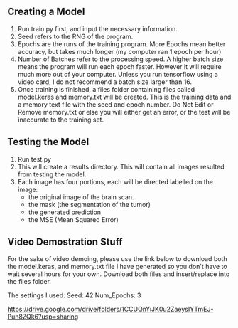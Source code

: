 ## Creating a Model
1. Run train.py first, and input the necessary information.
2. Seed refers to the RNG of the program.
3. Epochs are the runs of the training program. More Epochs mean better accuracy, but takes much longer (my computer ran 1 epoch per hour)
4. Number of Batches refer to the processing speed. A higher batch size means the program will run each epoch faster. However it will require much more out of your computer. Unless you run tensorflow using a video card, I do not recommend a batch size larger than 16.
5. Once training is finished, a files folder containing files called model.keras and memory.txt will be created. This is the training data and a memory text file with the seed and epoch number. Do Not Edit or Remove memory.txt or else you will either get an error, or the test will be inaccurate to the training set.

## Testing the Model
1. Run test.py
2. This will create a results directory. This will contain all images resulted from testing the model.
3. Each image has four portions, each will be directed labelled on the image:
   - the original image of the brain scan.
   - the mask (the segmentation of the tumor)
   - the generated prediction
   - the MSE (Mean Squared Error)

## Video Demostration Stuff
For the sake of video demoing, please use the link below to download both the model.keras, and memory.txt file I have generated so you don't have to wait several hours for your own.
Download both files and insert/replace into the files folder.

The settings I used:
  Seed: 42
  Num_Epochs: 3
  
https://drive.google.com/drive/folders/1CCUQnYiJK0u2ZaeysIYTmEJ-Pun8ZQk6?usp=sharing
